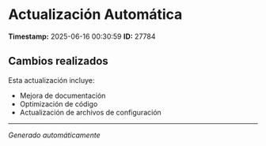 # Actualización Automática

**Timestamp:** 2025-06-16 00:30:59
**ID:** 27784

## Cambios realizados

Esta actualización incluye:
- Mejora de documentación
- Optimización de código
- Actualización de archivos de configuración

---
*Generado automáticamente*
